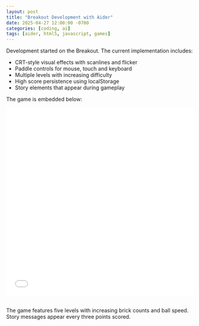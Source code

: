 ```yaml
---
layout: post
title: "Breakout Development with Aider"
date: 2025-04-27 12:00:00 -0700
categories: [coding, ai]
tags: [aider, html5, javascript, games]
---
```


Development started on the Breakout. The current implementation includes:

- CRT-style visual effects with scanlines and flicker
- Paddle controls for mouse, touch and keyboard
- Multiple levels with increasing difficulty
- High score persistence using localStorage
- Story elements that appear during gameplay

The game is embedded below:

<div class="responsive-game-container">
  <iframe src="/assets/games/existentialbreakoutftaider/breakout.html" 
          style="position:absolute; top:0; left:0; width:100%; height:100%; border:none; overflow:hidden;"
          tabindex="0">
  </iframe>
</div>

<script>
document.querySelector('.responsive-game-container iframe').addEventListener('keydown', function(e) {
    if([37, 38, 39, 40].indexOf(e.keyCode) > -1) {
        e.preventDefault();
    }
});
</script>

<style>
.responsive-game-container {
  position: relative;
  width: 100%;
  padding-bottom: 100%; /* 1:1 aspect ratio for this game */
  height: 0;
  overflow: hidden;
  margin-bottom: 2rem;
}
</style>

The game features five levels with increasing brick counts and ball speed. Story messages appear every three points scored.
